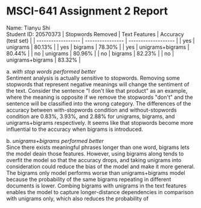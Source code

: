# MSCI-641 Assignment 2 Report
Name: Tianyu Shi<br />
Student ID: 20570373
| Stopwords Removed  | Text Features    | Accuracy (test set) |
| ------------------ | ---------------- | ------------------- |
| yes                | unigrams         |        80.13%       |
| yes                | bigrams          |        78.30%       |
| yes                | unigrams+bigrams |        80.44%       |
| no                 | unigrams         |        80.96%       |
| no                 | bigrams          |        82.23%       |
| no                 | unigrams+bigrams |        83.32%       |

a. _with stop words performed better_<br />
Sentiment analysis is actually sensitive to stopwords. Removing some stopwords that represent negative meanings will change the sentiment of the text. Consider the sentence "I don't like that product" as an example, where the meaning is opposite if we remove the stopwords "don't" and the sentence will be classified into the wrong category. The differences of the accuracy between with-stopwords condition and without-stopwords condition are 0.83%, 3.93%, and 2.88% for unigrams, bigrams, and unigrams+bigrams respectively. It seems like that stopwords become more influential to the accuracy when bigrams is introduced.



b. _unigrams+bigrams performed better_<br />
Since there exists meaningful phrases longer than one word, bigrams lets the model deain those features. However, using bigrams along tends to overfit the model so that the accuracy drops, and taking unigrams into consideration could reduce the bias of the model and make it more general. The bigrams only model performs worse than unigrams+bigrams model because the probability of the same bigrams repeating in different documents is lower. Combing bigrams with unigrams in the text features enables the model to capture longer-distance dependencies in comparison with unigrams only, which also reduces the probability of 
